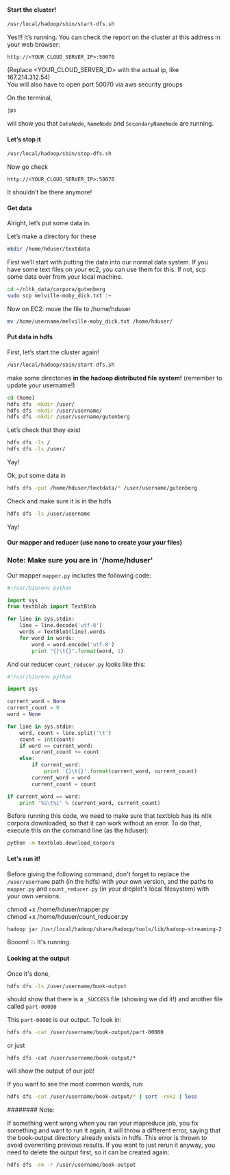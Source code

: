 #### Start the cluster!

```bash
/usr/local/hadoop/sbin/start-dfs.sh
```

Yes!!! It’s running. You can check the report on the cluster at this
address in your web browser:

```text
http://<YOUR_CLOUD_SERVER_IP>:50070
```

(Replace <YOUR_CLOUD_SERVER_ID> with the actual ip, like 167.214.312.54)   
You will also have to open port 50070 via aws security groups

On the terminal,

```bash
jps
```

will show you that `DataNode`, `NameNode` and `SecondaryNameNode` are running.


#### Let’s stop it

```bash
/usr/local/hadoop/sbin/stop-dfs.sh
```

Now go check

```text
http://<YOUR_CLOUD_SERVER_IP>:50070
```

It shouldn’t be there anymore!


#### Get data

Alright, let’s put some data in.

Let’s make a directory for these

```bash
mkdir /home/hduser/textdata
```

First we’ll start with putting the data into our normal data system.
If you have some text files on your ec2, you can use them for this.
If not, scp some data over from your local machine. 

```bash
cd ~/nltk_data/corpora/gutenberg
sudo scp melville-moby_dick.txt :~
```


Now on EC2: move the file to /home/hduser   


```bash
mv /home/username/melville-moby_dick.txt /home/hduser/
```

#### Put data in hdfs

First, let’s start the cluster again!

```bash
/usr/local/hadoop/sbin/start-dfs.sh
```

make some directories **in the hadoop distributed file system!**
(remember to update your username!)
```bash
cd (home)
hdfs dfs -mkdir /user/
hdfs dfs -mkdir /user/username/
hdfs dfs -mkdir /user/username/gutenberg
```

Let’s check that they exist

```bash
hdfs dfs -ls /
hdfs dfs -ls /user/
```

Yay!

Ok, put some data in

```bash
hdfs dfs -put /home/hduser/textdata/* /user/username/gutenberg
```

Check and make sure it is in the hdfs

```bash
hdfs dfs -ls /user/username
```

Yay!


#### Our mapper and reducer (use nano to create your your files)
### Note: Make sure you are in '/home/hduser'

Our mapper `mapper.py` includes the following code:

```python
#!/usr/bin/env python

import sys
from textblob import TextBlob

for line in sys.stdin:
    line = line.decode('utf-8')
    words = TextBlob(line).words
    for word in words:
        word = word.encode('utf-8')
        print "{}\t{}".format(word, 1)
```

And our reducer `count_reducer.py` looks like this:

```python
#!/usr/bin/env python

import sys

current_word = None
current_count = 0
word = None

for line in sys.stdin:
    word, count = line.split('\t')
    count = int(count)
    if word == current_word:
        current_count += count
    else:
        if current_word:
            print '{}\t{}'.format(current_word, current_count)
        current_word = word
        current_count = count

if current_word == word:
    print '%s\t%i' % (current_word, current_count)
```

Before running this code, we need to make sure that textblob has its nltk corpora downloaded, so that it can work without an error. To do that, execute this on the command line (as the hduser):

```bash
python -m textblob.download_corpora
```


#### Let's run it!

Before giving the following command, don't forget to replace the `/user/username` path (in the hdfs) with your own version, and the paths to `mapper.py` and `count_reducer.py` (in your droplet's local filesystem) with your own versions.

chmod +x /home/hduser/mapper.py   
chmod +x /home/hduser/count_reducer.py

```bash
hadoop jar /usr/local/hadoop/share/hadoop/tools/lib/hadoop-streaming-2.7.2.jar -file /home/hduser/mapper.py -mapper /home/hduser/mapper.py -file /home/hduser/count_reducer.py -reducer /home/hduser/count_reducer.py -input /user/username/gutenberg/melville-moby_dick.txt -output /user/username/book-output
```

Booom! :boom: It's running.


#### Looking at the output

Once it's done,

```bash
hdfs dfs -ls /user/username/book-output
```

should show that there is a `_SUCCESS` file (showing we did it!) and
another file called `part-00000`

This `part-00000` is our output. To look in:

```bash
hdfs dfs -cat /user/username/book-output/part-00000
```

or just

```
hdfs dfs -cat /user/username/book-output/*
```

will show the output of our job!

If you want to see the most common words, run:

```bash
hdfs dfs -cat /user/username/book-output/* | sort -rnk2 | less
```


######## Note:

If something went wrong when you ran your mapreduce job, you fix something and want to run it again, it will throw a different error, saying that the book-output directory already exists in hdfs. This error is thrown to avoid overwriting previous results. If you want to just rerun it anyway, you need to delete the output first, so it can be created again:

```bash
hdfs dfs -rm -r /user/username/book-output
```
